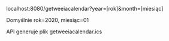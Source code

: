localhost:8080/getweeiacalendar?year=[rok]&month=[miesiąc]

Domyślnie rok=2020, miesiąc=01

API generuje plik getweeiacalendar.ics
